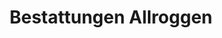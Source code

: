 ---
title: "Bestattungen Allroggen"
url: /grevenbroich/bestattungen-allroggen/
shop: Bestattungen
---
